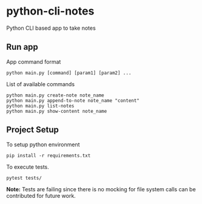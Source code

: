 # python-cli-notes
Python CLI based app to take notes

## Run app

App command format
```
python main.py [command] [param1] [param2] ...
```
List of available commands
```
python main.py create-note note_name
python main.py append-to-note note_name "content"
python main.py list-notes
python main.py show-content note_name
```

## Project Setup

To setup python environment
```
pip install -r requirements.txt
```

To execute tests.
```
pytest tests/
```

**Note:** Tests are failing since there is no mocking for file system calls can be contributed for future work.

